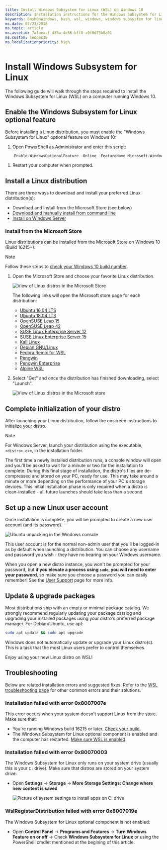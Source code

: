 ```yaml
---
title: Install Windows Subsystem for Linux (WSL) on Windows 10
description: Installation instructions for the Windows Subsystem for Linux on Windows 10.
keywords: BashOnWindows, bash, wsl, windows, windows subsystem for linux, windowssubsystem, ubuntu, debian, suse, windows 10, install
ms.date: 07/23/2018
ms.topic: article
ms.assetid: 7afaeacf-435a-4e58-bff0-a9f0d75b8a51
ms.custom: seodec18
ms.localizationpriority: high
---
```


# Install Windows Subsystem for Linux

The following guide will walk through the steps required to install the Windows Subsystem for Linux (WSL) on a computer running Windows 10.

## Enable the Windows Subsystem for Linux optional feature

Before installing a Linux distribution, you must enable the "Windows Subsystem for Linux" optional feature on Windows 10:

1. Open PowerShell as Administrator and enter this script:

```powershell
    Enable-WindowsOptionalFeature -Online -FeatureName Microsoft-Windows-Subsystem-Linux
```

1. Restart your computer when prompted.

## Install a Linux distribution

There are three ways to download and install your preferred Linux distribution(s):

- Download and install from the Microsoft Store (see below)
- [Download and manually install from command line](install-manual.md)
- [Install on Windows Server](install-on-server.md)

### Install from the Microsoft Store

Linux distributions can be installed from the Microsoft Store on Windows 10 (Build 16215+).

> [!NOTE]
> Follow these steps to [check your Windows 10 build number](troubleshooting.md#check-your-build-number).

1. Open the Microsoft Store and choose your favorite Linux distribution.

    ![View of Linux distros in the Microsoft Store](media/store.png)

    The following links will open the Microsoft store page for each distribution:

    - [Ubuntu 16.04 LTS](https://www.microsoft.com/store/apps/9pjn388hp8c9)
    - [Ubuntu 18.04 LTS](https://www.microsoft.com/store/apps/9N9TNGVNDL3Q)
    - [OpenSUSE Leap 15](https://www.microsoft.com/store/apps/9n1tb6fpvj8c)
    - [OpenSUSE Leap 42](https://www.microsoft.com/store/apps/9njvjts82tjx)
    - [SUSE Linux Enterprise Server 12](https://www.microsoft.com/store/apps/9p32mwbh6cns)
    - [SUSE Linux Enterprise Server 15](https://www.microsoft.com/store/apps/9pmw35d7fnlx)
    - [Kali Linux](https://www.microsoft.com/store/apps/9PKR34TNCV07)
    - [Debian GNU/Linux](https://www.microsoft.com/store/apps/9MSVKQC78PK6)
    - [Fedora Remix for WSL](https://www.microsoft.com/store/apps/9n6gdm4k2hnc)
    - [Pengwin](https://www.microsoft.com/store/apps/9NV1GV1PXZ6P)
    - [Pengwin Enterprise](https://www.microsoft.com/store/apps/9N8LP0X93VCP)
    - [Alpine WSL](https://www.microsoft.com/store/apps/9p804crf0395)

1. Select "Get" and once the distribution has finished downloading, select "Launch".

    ![View of Linux distros in the Microsoft store](media/UbuntuStore.png)

## Complete initialization of your distro

After launching your Linux distribution, follow the onscreen instructions to initialize your distro.

> [!NOTE]
> For Windows Server, launch your distribution using the executable, `<distro>.exe`, in the installation folder.

The first time a newly installed distribution runs, a console window will open and you'll be asked to wait for a minute or two for the installation to complete. During this final stage of installation, the distro's files are de-compressed and stored on your PC, ready for use. This may take around a minute or more depending on the performance of your PC's storage devices. This initial installation phase is only required when a distro is clean-installed - all future launches should take less than a second.

## Set up a new Linux user account

Once installation is complete, you will be prompted to create a new user account (and its password).

![Ubuntu unpacking in the Windows console](media/UbuntuInstall.png)

This user account is for the normal non-admin user that you'll be logged-in as by default when launching a distribution. You can choose any username and password you wish - they have no bearing on your Windows username.

When you open a new distro instance, you won't be prompted for your password, but **if you elevate a process using `sudo`, you will need to enter your password**, so make sure you choose a password you can easily remember! See the [User Support](user-support.md) page for more info.

## Update & upgrade packages

Most distributions ship with an empty or minimal package catalog. We strongly recommend regularly updating your package catalog and upgrading your installed packages using your distro's preferred package manager. For Debian/Ubuntu, use apt:

```bash
sudo apt update && sudo apt upgrade
```

Windows does not automatically update or upgrade your Linux distro(s). This is a task that the most Linux users prefer to control themselves.

Enjoy using your new Linux distro on WSL!

## Troubleshooting

Below are related installation errors and suggested fixes. Refer to the [WSL troubleshooting page](troubleshooting.md) for other common errors and their solutions.

### Installation failed with error 0x8007007e

This error occurs when your system doesn't support Linux from the store.  Make sure that:

- You're running Windows build 16215 or later. [Check your build](troubleshooting.md#check-your-build-number).
- The Windows Subsystem for Linux optional component is enabled and the computer has restarted.  [Make sure WSL is enabled](troubleshooting.md#confirm-wsl-is-enabled).

### Installation failed with error 0x80070003

The Windows Subsystem for Linux only runs on your system drive (usually this is your `C:` drive). Make sure that distros are stored on your system drive:

- Open **Settings** -> **Storage** -> **More Storage Settings: Change where new content is saved**
  
    ![Picture of system settings to install apps on C: drive](media/AppStorage.png)

### WslRegisterDistribution failed with error 0x8007019e

The Windows Subsystem for Linux optional component is not enabled:

- Open **Control Panel** -> **Programs and Features** -> **Turn Windows Feature on or off** -> Check **Windows Subsystem for Linux** or using the PowerShell cmdlet mentioned at the begining of this article.
